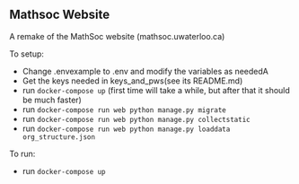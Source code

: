 ## Mathsoc Website

A remake of the MathSoc website (mathsoc.uwaterloo.ca)

To setup:

- Change .envexample to .env and modify the variables as neededA
- Get the keys needed in keys_and_pws(see its README.md)
- run `docker-compose up` (first time will take a while, but after that it should be  much faster)
- run `docker-compose run web python manage.py migrate`
- run `docker-compose run web python manage.py collectstatic` 
- run `docker-compose run web python manage.py loaddata org_structure.json` 

To run:
- run `docker-compose up`
